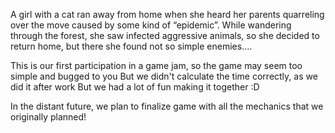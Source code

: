 A girl with a cat ran away from home when she heard her parents quarreling over the move caused by some kind of “epidemic”. While wandering through the forest, she saw infected aggressive animals, so she decided to return home, but there she found not so simple enemies....

This is our first participation in a game jam, so the game may seem too simple and bugged to you
But we didn't calculate the time correctly, as we did it after work 
But we had a lot of fun making it together :D

In the distant future, we plan to finalize game with all the mechanics that we originally planned!
